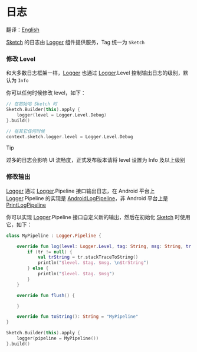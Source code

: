 # 日志

翻译：[English](log.md)

[Sketch] 的日志由 [Logger] 组件提供服务，Tag 统一为 `Sketch`

### 修改 Level

和大多数日志框架一样，[Logger] 也通过 [Logger].Level 控制输出日志的级别，默认为 `Info`

你可以任何时候修改 level，如下：

```kotlin
// 在初始哈 Sketch 时
Sketch.Builder(this).apply {
    logger(level = Logger.Level.Debug)
}.build()

// 在其它任何时候
context.sketch.logger.level = Logger.Level.Debug
```

> [!TIP]
> 过多的日志会影响 UI 流畅度，正式发布版本请将 level 设置为 Info 及以上级别

### 修改输出

[Logger] 通过 [Logger].Pipeline 接口输出日志，在 Android 平台上 [Logger].Pipeline
的实现是 [AndroidLogPipeline]，非 Android 平台上是 [PrintLogPipeline]

你可以实现 [Logger].Pipeline 接口自定义新的输出，然后在初始化 [Sketch] 时使用它，如下：

```kotlin
class MyPipeline : Logger.Pipeline {

    override fun log(level: Logger.Level, tag: String, msg: String, tr: Throwable?) {
        if (tr != null) {
            val trString = tr.stackTraceToString()
            println("$level. $tag. $msg. \n$trString")
        } else {
            println("$level. $tag. $msg")
        }
    }

    override fun flush() {

    }

    override fun toString(): String = "MyPipeline"
}

Sketch.Builder(this).apply {
    logger(pipeline = MyPipeline())
}.build()
```

[Sketch]: ../../sketch-core/src/commonMain/kotlin/com/github/panpf/sketch/Sketch.kt

[Logger]: ../../sketch-core/src/commonMain/kotlin/com/github/panpf/sketch/util/Logger.kt

[AndroidLogPipeline]: ../../sketch-core/src/androidMain/kotlin/com/github/panpf/sketch/util/Logger.android.kt

[PrintLogPipeline]: ../../sketch-core/src/nonAndroidMain/kotlin/com/github/panpf/sketch/util/Logger.nonAndroid.kt